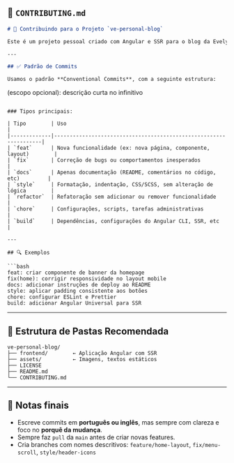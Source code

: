 ## 📄 `CONTRIBUTING.md`

```md
# 🧭 Contribuindo para o Projeto `ve-personal-blog`

Este é um projeto pessoal criado com Angular e SSR para o blog da Evelyn. Mesmo sendo um projeto individual, seguimos boas práticas para manter o código limpo, versionado e escalável.

---

## ✅ Padrão de Commits

Usamos o padrão **Conventional Commits**, com a seguinte estrutura:

```

<tipo>(escopo opcional): descrição curta no infinitivo

````

### Tipos principais:

| Tipo        | Uso                                                              |
|-------------|------------------------------------------------------------------|
| `feat`      | Nova funcionalidade (ex: nova página, componente, layout)        |
| `fix`       | Correção de bugs ou comportamentos inesperados                   |
| `docs`      | Apenas documentação (README, comentários no código, etc)         |
| `style`     | Formatação, indentação, CSS/SCSS, sem alteração de lógica        |
| `refactor`  | Refatoração sem adicionar ou remover funcionalidade              |
| `chore`     | Configurações, scripts, tarefas administrativas                   |
| `build`     | Dependências, configurações do Angular CLI, SSR, etc             |

---

## 🔍 Exemplos

```bash
feat: criar componente de banner da homepage
fix(home): corrigir responsividade no layout mobile
docs: adicionar instruções de deploy ao README
style: aplicar padding consistente aos botões
chore: configurar ESLint e Prettier
build: adicionar Angular Universal para SSR
````

---

## 📂 Estrutura de Pastas Recomendada

```
ve-personal-blog/
├── frontend/        ← Aplicação Angular com SSR
├── assets/          ← Imagens, textos estáticos
├── LICENSE
├── README.md
└── CONTRIBUTING.md
```

---

## 📌 Notas finais

* Escreve commits em **português ou inglês**, mas sempre com clareza e foco no **porquê da mudança**.
* Sempre faz `pull` da `main` antes de criar novas features.
* Cria branches com nomes descritivos:
  `feature/home-layout`, `fix/menu-scroll`, `style/header-icons`
